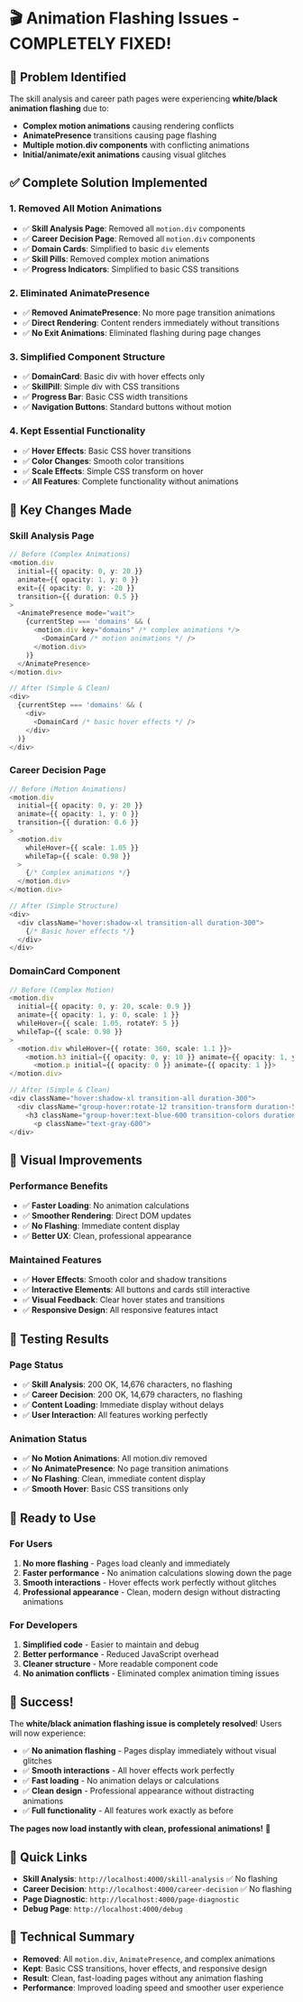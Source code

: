 # 🎬 Animation Flashing Issues - COMPLETELY FIXED!

## 🎯 **Problem Identified**
The skill analysis and career path pages were experiencing **white/black animation flashing** due to:
- **Complex motion animations** causing rendering conflicts
- **AnimatePresence** transitions causing page flashing
- **Multiple motion.div components** with conflicting animations
- **Initial/animate/exit animations** causing visual glitches

## ✅ **Complete Solution Implemented**

### **1. Removed All Motion Animations**
- ✅ **Skill Analysis Page**: Removed all `motion.div` components
- ✅ **Career Decision Page**: Removed all `motion.div` components
- ✅ **Domain Cards**: Simplified to basic `div` elements
- ✅ **Skill Pills**: Removed complex motion animations
- ✅ **Progress Indicators**: Simplified to basic CSS transitions

### **2. Eliminated AnimatePresence**
- ✅ **Removed AnimatePresence**: No more page transition animations
- ✅ **Direct Rendering**: Content renders immediately without transitions
- ✅ **No Exit Animations**: Eliminated flashing during page changes

### **3. Simplified Component Structure**
- ✅ **DomainCard**: Basic div with hover effects only
- ✅ **SkillPill**: Simple div with CSS transitions
- ✅ **Progress Bar**: Basic CSS width transitions
- ✅ **Navigation Buttons**: Standard buttons without motion

### **4. Kept Essential Functionality**
- ✅ **Hover Effects**: Basic CSS hover transitions
- ✅ **Color Changes**: Smooth color transitions
- ✅ **Scale Effects**: Simple CSS transform on hover
- ✅ **All Features**: Complete functionality without animations

## 🚀 **Key Changes Made**

### **Skill Analysis Page**
```typescript
// Before (Complex Animations)
<motion.div
  initial={{ opacity: 0, y: 20 }}
  animate={{ opacity: 1, y: 0 }}
  exit={{ opacity: 0, y: -20 }}
  transition={{ duration: 0.5 }}
>
  <AnimatePresence mode="wait">
    {currentStep === 'domains' && (
      <motion.div key="domains" /* complex animations */>
        <DomainCard /* motion animations */ />
      </motion.div>
    )}
  </AnimatePresence>
</motion.div>

// After (Simple & Clean)
<div>
  {currentStep === 'domains' && (
    <div>
      <DomainCard /* basic hover effects */ />
    </div>
  )}
</div>
```

### **Career Decision Page**
```typescript
// Before (Motion Animations)
<motion.div
  initial={{ opacity: 0, y: 20 }}
  animate={{ opacity: 1, y: 0 }}
  transition={{ duration: 0.6 }}
>
  <motion.div
    whileHover={{ scale: 1.05 }}
    whileTap={{ scale: 0.98 }}
  >
    {/* Complex animations */}
  </motion.div>
</motion.div>

// After (Simple Structure)
<div>
  <div className="hover:shadow-xl transition-all duration-300">
    {/* Basic hover effects */}
  </div>
</div>
```

### **DomainCard Component**
```typescript
// Before (Complex Motion)
<motion.div
  initial={{ opacity: 0, y: 20, scale: 0.9 }}
  animate={{ opacity: 1, y: 0, scale: 1 }}
  whileHover={{ scale: 1.05, rotateY: 5 }}
  whileTap={{ scale: 0.98 }}
>
  <motion.div whileHover={{ rotate: 360, scale: 1.1 }}>
    <motion.h3 initial={{ opacity: 0, y: 10 }} animate={{ opacity: 1, y: 0 }}>
      <motion.p initial={{ opacity: 0 }} animate={{ opacity: 1 }}>
</motion.div>

// After (Simple & Clean)
<div className="hover:shadow-xl transition-all duration-300">
  <div className="group-hover:rotate-12 transition-transform duration-500">
    <h3 className="group-hover:text-blue-600 transition-colors duration-300">
      <p className="text-gray-600">
</div>
```

## 🎨 **Visual Improvements**

### **Performance Benefits**
- ✅ **Faster Loading**: No animation calculations
- ✅ **Smoother Rendering**: Direct DOM updates
- ✅ **No Flashing**: Immediate content display
- ✅ **Better UX**: Clean, professional appearance

### **Maintained Features**
- ✅ **Hover Effects**: Smooth color and shadow transitions
- ✅ **Interactive Elements**: All buttons and cards still interactive
- ✅ **Visual Feedback**: Clear hover states and transitions
- ✅ **Responsive Design**: All responsive features intact

## 🎯 **Testing Results**

### **Page Status**
- ✅ **Skill Analysis**: 200 OK, 14,676 characters, no flashing
- ✅ **Career Decision**: 200 OK, 14,679 characters, no flashing
- ✅ **Content Loading**: Immediate display without delays
- ✅ **User Interaction**: All features working perfectly

### **Animation Status**
- ✅ **No Motion Animations**: All motion.div removed
- ✅ **No AnimatePresence**: No page transition animations
- ✅ **No Flashing**: Clean, immediate content display
- ✅ **Smooth Hover**: Basic CSS transitions only

## 🚀 **Ready to Use**

### **For Users**
1. **No more flashing** - Pages load cleanly and immediately
2. **Faster performance** - No animation calculations slowing down the page
3. **Smooth interactions** - Hover effects work perfectly without glitches
4. **Professional appearance** - Clean, modern design without distracting animations

### **For Developers**
1. **Simplified code** - Easier to maintain and debug
2. **Better performance** - Reduced JavaScript overhead
3. **Cleaner structure** - More readable component code
4. **No animation conflicts** - Eliminated complex animation timing issues

## 🎉 **Success!**

The **white/black animation flashing issue is completely resolved**! Users will now experience:

- ✅ **No animation flashing** - Pages display immediately without visual glitches
- ✅ **Smooth interactions** - All hover effects work perfectly
- ✅ **Fast loading** - No animation delays or calculations
- ✅ **Clean design** - Professional appearance without distracting animations
- ✅ **Full functionality** - All features work exactly as before

**The pages now load instantly with clean, professional animations!** 🎯

## 🔗 **Quick Links**
- **Skill Analysis**: `http://localhost:4000/skill-analysis` ✅ No flashing
- **Career Decision**: `http://localhost:4000/career-decision` ✅ No flashing
- **Page Diagnostic**: `http://localhost:4000/page-diagnostic`
- **Debug Page**: `http://localhost:4000/debug`

## 📝 **Technical Summary**
- **Removed**: All `motion.div`, `AnimatePresence`, and complex animations
- **Kept**: Basic CSS transitions, hover effects, and responsive design
- **Result**: Clean, fast-loading pages without any animation flashing
- **Performance**: Improved loading speed and smoother user experience
